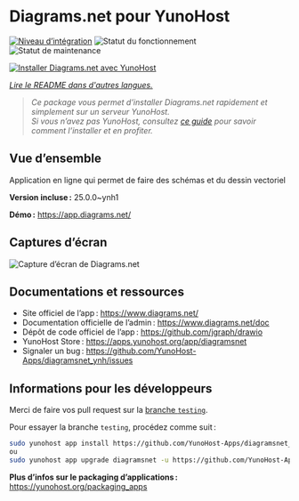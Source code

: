 <!--
Nota bene : ce README est automatiquement généré par <https://github.com/YunoHost/apps/tree/master/tools/readme_generator>
Il NE doit PAS être modifié à la main.
-->

# Diagrams.net pour YunoHost

[![Niveau d’intégration](https://apps.yunohost.org/badge/integration/diagramsnet)](https://ci-apps.yunohost.org/ci/apps/diagramsnet/)
![Statut du fonctionnement](https://apps.yunohost.org/badge/state/diagramsnet)
![Statut de maintenance](https://apps.yunohost.org/badge/maintained/diagramsnet)

[![Installer Diagrams.net avec YunoHost](https://install-app.yunohost.org/install-with-yunohost.svg)](https://install-app.yunohost.org/?app=diagramsnet)

*[Lire le README dans d'autres langues.](./ALL_README.md)*

> *Ce package vous permet d’installer Diagrams.net rapidement et simplement sur un serveur YunoHost.*  
> *Si vous n’avez pas YunoHost, consultez [ce guide](https://yunohost.org/install) pour savoir comment l’installer et en profiter.*

## Vue d’ensemble

Application en ligne qui permet de faire des schémas et du dessin vectoriel


**Version incluse :** 25.0.0~ynh1

**Démo :** <https://app.diagrams.net/>

## Captures d’écran

![Capture d’écran de Diagrams.net](./doc/screenshots/screenshot.png)

## Documentations et ressources

- Site officiel de l’app : <https://www.diagrams.net/>
- Documentation officielle de l’admin : <https://www.diagrams.net/doc>
- Dépôt de code officiel de l’app : <https://github.com/jgraph/drawio>
- YunoHost Store : <https://apps.yunohost.org/app/diagramsnet>
- Signaler un bug : <https://github.com/YunoHost-Apps/diagramsnet_ynh/issues>

## Informations pour les développeurs

Merci de faire vos pull request sur la [branche `testing`](https://github.com/YunoHost-Apps/diagramsnet_ynh/tree/testing).

Pour essayer la branche `testing`, procédez comme suit :

```bash
sudo yunohost app install https://github.com/YunoHost-Apps/diagramsnet_ynh/tree/testing --debug
ou
sudo yunohost app upgrade diagramsnet -u https://github.com/YunoHost-Apps/diagramsnet_ynh/tree/testing --debug
```

**Plus d’infos sur le packaging d’applications :** <https://yunohost.org/packaging_apps>
